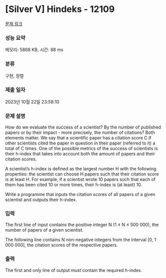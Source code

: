 # [Silver V] Hindeks - 12109 

[문제 링크](https://www.acmicpc.net/problem/12109) 

### 성능 요약

메모리: 5868 KB, 시간: 88 ms

### 분류

구현, 정렬

### 제출 일자

2023년 10월 22일 23:58:10

### 문제 설명

<p>How do we evaluate the success of a scientist? By the number of published papers or by their impact - more precisely, the number of citations? Both elements matter. We say that a scientific paper has a citation score C if other scientists cited the paper in question in their paper (referred to it) a total of C times. One of the possible metrics of the success of scientists is their h-index that takes into account both the amount of papers and their citation scores.</p>

<p>A scientist’s h-index is defined as the largest number H with the following properties: the scientist can choose H papers such that their citation score is at least H. For example, if a scientist wrote 10 papers such that each of them has been cited 10 or more times, their h-index is (at least) 10.</p>

<p>Write a programme that inputs the citation scores of all papers of a given scientist and outputs their h-index.</p>

### 입력 

 <p>The first line of input contains the positive integer N (1 ≤ N ≤ 500 000), the number of papers of a given scientist.</p>

<p>The following line contains N non-negative integers from the interval [0, 1 000 000], the citation scores of the respective papers.</p>

### 출력 

 <p>The first and only line of output must contain the required h-index.</p>

